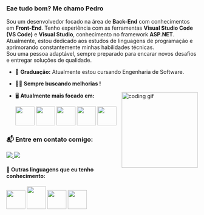 ### Eae tudo bom? Me chamo Pedro  

Sou um desenvolvedor focado na área de **Back-End** com conhecimentos em **Front-End**. Tenho experiência com as ferramentas **Visual Studio Code (VS Code)** e **Visual Studio**, conhecimento no framework **ASP.NET**.
Atualmente, estou dedicado aos estudos de linguagens de programação e aprimorando constantemente minhas habilidades técnicas.
<br>
Sou uma pessoa adaptável, sempre preparado para encarar novos desafios e entregar soluções de qualidade.




- 🏫 **Graduação:** Atualmente estou cursando Engenharia de Software.  
- 👨‍💻​ **Sempre buscando melhorias !**

  <img align="right" src="https://media1.giphy.com/media/v1.Y2lkPTc5MGI3NjExeDlvZzVocGw5YzBocHM4aW51cTAzYmEwdHBwbndpZnVvNDhiaDNxZCZlcD12MV9pbnRlcm5hbF9naWZfYnlfaWQmY3Q9Zw/2IudUHdI075HL02Pkk/giphy.gif" width="200" alt="coding gif" />
  
- 🖥️ **Atualmente mais focado em:**
    <div style="display: inline">
      <img width='50' height='50' src="https://img.icons8.com/?size=100&id=J6KcaRLsTgpZ&format=png&color=000000" />                                                                        
      <img width='50' height='50' src="https://img.icons8.com/?size=100&id=55251&format=png&color=000000" />
      <img width='50' height='50' src="https://img.icons8.com/?size=100&id=cdYUlRaag9G9&format=png&color=000000" />
      <img width='50' height='50' src="https://cdn.jsdelivr.net/gh/devicons/devicon@latest/icons/amazonwebservices/amazonwebservices-original-wordmark.svg" />
      <img width='50' height='50' src="https://cdn.jsdelivr.net/gh/devicons/devicon@latest/icons/dot-net/dot-net-original-wordmark.svg" />
    </div>


### 📬 Entre em contato comigo:
<a href="https://www.linkedin.com/in/pedro-berto-022755303/">
  <img src="https://img.shields.io/badge/linkedin-%230077B5.svg?style=for-the-badge&logo=linkedin&logoColor=white">
</a>
<a href="https://www.instagram.com/pedrinho_bg05?igsh=am8ydGprOGVxMGU2">
  <img src="https://img.shields.io/badge/Instagram-%23E4405F.svg?style=for-the-badge&logo=Instagram&logoColor=white">
</a>

#### 🧠 Outras linguagens que eu tenho conhecimento:
<div style="display: inline">
<img width='50' height='50' src="https://cdn.jsdelivr.net/gh/devicons/devicon@latest/icons/python/python-original-wordmark.svg" />
<img width='50' height='60' src="https://cdn.jsdelivr.net/gh/devicons/devicon@latest/icons/html5/html5-original-wordmark.svg" />
<img width='50' height='50' src="https://cdn.jsdelivr.net/gh/devicons/devicon@latest/icons/css3/css3-original.svg" />
<img width='50' height='50' src="https://cdn.jsdelivr.net/gh/devicons/devicon@latest/icons/javascript/javascript-original.svg" />
</div>

